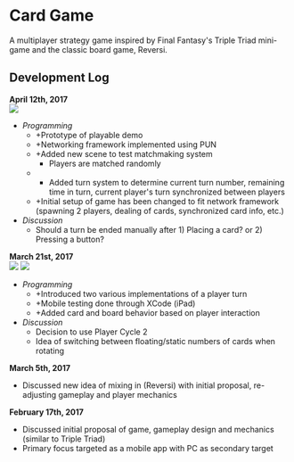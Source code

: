# Card Game
A multiplayer strategy game inspired by Final Fantasy's Triple Triad mini-game and the classic board game, Reversi.

## Development Log
**April 12th, 2017**  
![](https://thumbs.gfycat.com/FancyGrimBarasinga-size_restricted.gif)

- *Programming*
    - +Prototype of playable demo
    - +Networking framework implemented using PUN
    - +Added new scene to test matchmaking system
        - Players are matched randomly
    - + Added turn system to determine current turn number, remaining time in turn, current player's turn synchronized between players
    - +Initial setup of game has been changed to fit network framework (spawning 2 players, dealing of cards, synchronized card info, etc.)
- *Discussion*
    - Should a turn be ended manually after 1) Placing a card? or 2) Pressing a button?

**March 21st, 2017**  
![](https://thumbs.gfycat.com/JovialFarGardensnake-size_restricted.gif)
![](https://thumbs.gfycat.com/SoggyQueasyDungbeetle-size_restricted.gif)

- *Programming*
    - +Introduced two various implementations of a player turn
    - +Mobile testing done through XCode (iPad)
    - +Added card and board behavior based on player interaction
- *Discussion*
    - Decision to use Player Cycle 2
    - Idea of switching between floating/static numbers of cards when rotating

**March 5th, 2017**
- Discussed new idea of mixing in (Reversi) with initial proposal, re-adjusting gameplay and player mechanics

**February 17th, 2017**
- Discussed initial proposal of game, gameplay design and mechanics (similar to Triple Triad)
- Primary focus targeted as a mobile app with PC as secondary target

